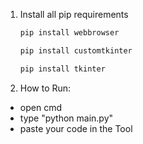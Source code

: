 
1. Install all pip requirements
   ```sh
   pip install webbrowser
   ```
      ```sh
   pip install customtkinter
   ```
      ```sh
   pip install tkinter
   ```



2. How to Run:

* open cmd
* type "python main.py"
* paste your code in the Tool




